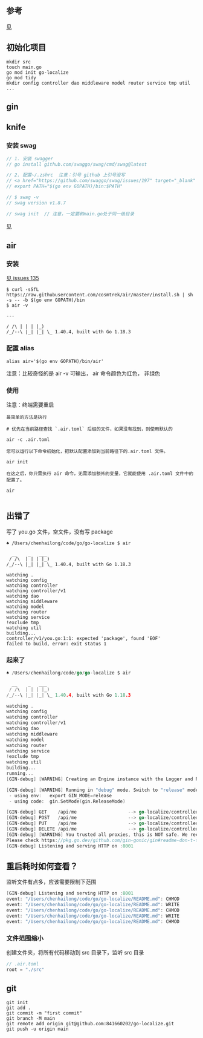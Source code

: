 ## 参考

<a href="https://zhuanlan.zhihu.com/p/501477368" target="_blank" >见</a>

## 初始化项目

```
mkdir src
touch main.go
go mod init go-localize
go mod tidy
mkdir config controller dao middleware model router service tmp util
...

```

## gin

## knife

### 安装 swag

```go
// 1. 安装 swagger
// go install github.com/swaggo/swag/cmd/swag@latest

// 2. 配置~/.zshrc  注意：引号 github 上引号没写
// <a href="https://github.com/swaggo/swag/issues/197" target="_blank" >issues197</a>
// export PATH="$(go env GOPATH)/bin:$PATH"

// $ swag -v
// swag version v1.8.7

// swag init  // 注意，一定要和main.go处于同一级目录

```

<a href="https://gitee.com/youbeiwuhuan/knife4go#https://gitee.com/xiaoym/knife4j" target="_blank" >见</a>

## air

### 安装

<a href="https://github.com/cosmtrek/air/issues/135" target="_blank" >见 issues 135</a>

```
$ curl -sSfL https://raw.githubusercontent.com/cosmtrek/air/master/install.sh | sh -s -- -b $(go env GOPATH)/bin
$ air -v

---

/ /\ | | | |_)
/_/--\ |_| |_| \_ 1.40.4, built with Go 1.18.3

```

### 配置 alias

```
alias air='$(go env GOPATH)/bin/air'
```

注意：比较奇怪的是 air -v 可输出， air 命令颜色为红色， 非绿色

### 使用

注意：终端需要重启

```
最简单的方法是执行

# 优先在当前路径查找 `.air.toml` 后缀的文件，如果没有找到，则使用默认的

air -c .air.toml

您可以运行以下命令初始化，把默认配置添加到当前路径下的.air.toml 文件。

air init

在这之后，你只需执行 air 命令，无需添加额外的变量，它就能使用 .air.toml 文件中的配置了。

air


```

## 出错了

写了 you.go 文件，空文件，没有写 package

```
♠ /Users/chenhailong/code/go/go-localize $ air

  __    _   ___
 / /\  | | | |_)
/_/--\ |_| |_| \_ 1.40.4, built with Go 1.18.3

watching .
watching config
watching controller
watching controller/v1
watching dao
watching middleware
watching model
watching router
watching service
!exclude tmp
watching util
building...
controller/v1/you.go:1:1: expected 'package', found 'EOF'
failed to build, error: exit status 1
```

### 起来了

```go
♠ /Users/chenhailong/code/go/go-localize $ air

  __    _   ___
 / /\  | | | |_)
/_/--\ |_| |_| \_ 1.40.4, built with Go 1.18.3

watching .
watching config
watching controller
watching controller/v1
watching dao
watching middleware
watching model
watching router
watching service
!exclude tmp
watching util
building...
running...
[GIN-debug] [WARNING] Creating an Engine instance with the Logger and Recovery middleware already attached.

[GIN-debug] [WARNING] Running in "debug" mode. Switch to "release" mode in production.
 - using env:   export GIN_MODE=release
 - using code:  gin.SetMode(gin.ReleaseMode)

[GIN-debug] GET    /api/me                   --> go-localize/controller/v1.GetMe (3 handlers)
[GIN-debug] POST   /api/me                   --> go-localize/controller/v1.PostMe (3 handlers)
[GIN-debug] PUT    /api/me                   --> go-localize/controller/v1.PutMe (3 handlers)
[GIN-debug] DELETE /api/me                   --> go-localize/controller/v1.DeleteMe (3 handlers)
[GIN-debug] [WARNING] You trusted all proxies, this is NOT safe. We recommend you to set a value.
Please check https://pkg.go.dev/github.com/gin-gonic/gin#readme-don-t-trust-all-proxies for details.
[GIN-debug] Listening and serving HTTP on :8001
```

## 重启耗时如何查看？

监听文件有点多，应该需要限制下范围

```go
[GIN-debug] Listening and serving HTTP on :8001
event: "/Users/chenhailong/code/go/go-localize/README.md": CHMOD
event: "/Users/chenhailong/code/go/go-localize/README.md": WRITE
event: "/Users/chenhailong/code/go/go-localize/README.md": CHMOD
event: "/Users/chenhailong/code/go/go-localize/README.md": WRITE
event: "/Users/chenhailong/code/go/go-localize/README.md": CHMOD
```

### 文件范围缩小

创建文件夹，将所有代码移动到 src 目录下，监听 src 目录

```go
// .air.toml
root = "./src"
```

## git

```
git init
git add .
git commit -m "first commit"
git branch -M main
git remote add origin git@github.com:841660202/go-localize.git
git push -u origin main
```
